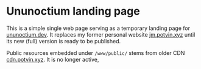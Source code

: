 # Ununoctium landing page

This is a simple single web page serving as a temporary landing page
for [ununoctium.dev](https://ununoctium.dev). It replaces my former personal
website [jm.potvin.xyz](https://jm.potvin.xyz) until its new (full) version is
ready to be published.

Public resources embedded under `/www/public/` stems from older CDN
[cdn.potvin.xyz](https://cdn.potvin.xyz). It is no longer active,

